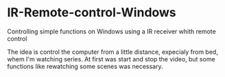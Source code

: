 # IR-Remote-control-Windows
Controlling simple functions on Windows using a IR receiver whith remote control

The idea is control the computer from a little distance, expecialy from bed, whem I'm watching series. At first was start and stop the video, but some functions like rewatching some scenes was necessary.
